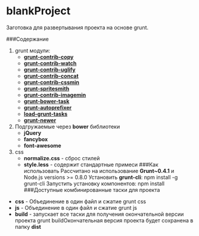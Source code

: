 blankProject
============

Заготовка для развертывания проекта на основе grunt.

###Содержание
1. grunt модули:
    - **[grunt-contrib-copy](https://github.com/gruntjs/grunt-contrib-copy)**
    - **[grunt-contrib-watch](https://github.com/gruntjs/grunt-contrib-watch)**
    - **[grunt-contrib-uglify](https://github.com/gruntjs/grunt-contrib-uglify)**
    - **[grunt-contrib-concat](https://github.com/gruntjs/grunt-contrib-concat)**
    - **[grunt-contrib-cssmin](https://github.com/gruntjs/grunt-contrib-cssmin)**
    - **[grunt-spritesmith](https://github.com/Ensighten/grunt-spritesmith)**
    - **[grunt-contrib-imagemin](https://github.com/gruntjs/grunt-contrib-imagemin)**
    - **[grunt-bower-task](https://github.com/yatskevich/grunt-bower-task)**
    - **[grunt-autoprefixer](https://github.com/nDmitry/grunt-autoprefixer)**
    - **[load-grunt-tasks](https://github.com/sindresorhus/load-grunt-tasks)**
    - **[grunt-newer](https://github.com/tschaub/grunt-newer)**
2. Подгружаемые через **bower** библиотеки
    - **jQuery**
    - **fancybox**
    - **font-awesome**
3. css
    - **normalize.css** - сброс стилей
    - **style.less** - содержит стандартные примеси
###Как использовать
Рассчитано на использование **Grunt~0.4.1** и Node.js versions >= 0.8.0
Установить **grunt-cli**:
    npm install -g grunt-cli
Запустить установку компонентов:
    npm install
###Доступные комбинированные таски для проекта
- **css** - Объединение в один файл и сжатие
    grunt css
- **js** - Объединение в один файл и сжатие
    grunt js
- **build** - запускает все таски для получения окончательной версии проекта
    grunt buildОкончательная версия проекта будет сохранена в папку **dist**